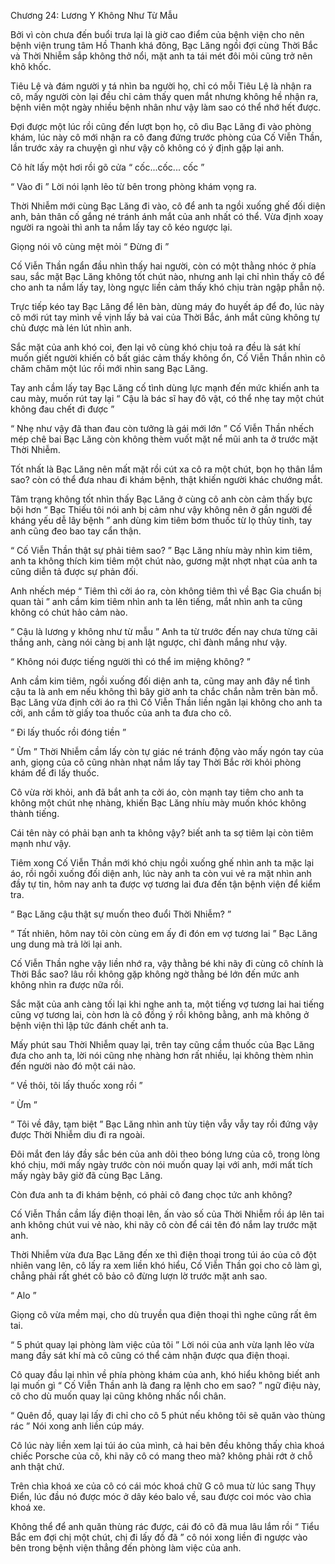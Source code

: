 




Chương 24: Lương Y Không Như Từ Mẫu


Bởi vì còn chưa đến buổi trưa lại là giờ cao điểm của bệnh viện cho nên bệnh viện trung tâm Hồ Thanh khá đông, Bạc Lăng ngồi đợi cùng Thời Bắc và Thời Nhiễm sắp không thở nổi, mặt anh ta tái mét đôi môi cũng trở nên khô khốc.

Tiêu Lệ và đám người y tá nhìn ba người họ, chỉ có mỗi Tiêu Lệ là nhận ra cô, mấy người còn lại đều chỉ cảm thấy quen mắt nhưng không hề nhận ra, bệnh viên một ngày nhiều bệnh nhân như vậy làm sao có thể nhớ hết được.

Đợi được một lúc rồi cũng đến lượt bọn họ, cô dìu Bạc Lăng đi vào phòng khám, lúc này cô mới nhận ra cô đang đứng trước phòng của Cố Viễn Thần, lần trước xảy ra chuyện gì như vậy cô không có ý định gặp lại anh.

Cô hít lấy một hơi rồi gõ cửa “ cốc...cốc... cốc ”

“ Vào đi ” Lời nói lạnh lẽo từ bên trong phòng khám vọng ra.

Thời Nhiễm mới cùng Bạc Lăng đi vào, cô để anh ta ngồi xuống ghế đối diện anh, bản thân cố gắng né tránh ánh mắt của anh nhất có thể. Vừa định xoay người ra ngoài thì anh ta nắm lấy tay cô kéo ngược lại.

Giọng nói vô cùng mệt mỏi “ Đừng đi ”

Cố Viễn Thần ngẩn đầu nhìn thấy hai người, còn có một thằng nhóc ở phía sau, sắc mặt Bạc Lăng không tốt chút nào, nhưng anh lại chỉ nhìn thấy cô để cho anh ta nắm lấy tay, lòng ngực liền cảm thấy khó chịu tràn ngập phẫn nộ.

Trực tiếp kéo tay Bạc Lăng để lên bàn, dùng máy đo huyết áp để đo, lúc này cô mới rút tay mình về vịnh lấy bả vai của Thời Bắc, ánh mắt cũng không tự chủ được mà lén lút nhìn anh.



Sắc mặt của anh khó coi, đen lại vô cùng khó chịu toả ra đều là sát khí muốn giết người khiến cô bất giác cảm thấy không ổn, Cố Viễn Thần nhìn cô chăm chăm một lúc rồi mới nhìn sang Bạc Lăng.

Tay anh cầm lấy tay Bạc Lăng cố tình dùng lực mạnh đến mức khiến anh ta cau mày, muốn rút tay lại “ Cậu là bác sĩ hay đô vật, có thể nhẹ tay một chút không đau chết đi được ”

“ Nhẹ như vậy đã than đau còn tưởng là gái mới lớn ” Cố Viễn Thần nhếch mép chê bai Bạc Lăng còn không thèm vuốt mặt nể mũi anh ta ở trước mặt Thời Nhiễm.

Tốt nhất là Bạc Lăng nên mất mặt rồi cút xa cô ra một chút, bọn họ thân lắm sao? còn có thể đưa nhau đi khám bệnh, thật khiến người khác chướng mắt.

Tâm trạng không tốt nhìn thấy Bạc Lăng ở cùng cô anh còn cảm thấy bực bội hơn “ Bạc Thiếu tôi nói anh bị cảm như vậy không nên ở gần người đề kháng yếu dễ lây bệnh ” anh dùng kim tiêm bơm thuốc từ lọ thủy tinh, tay anh cũng đeo bao tay cẩn thận.

“ Cố Viễn Thần thật sự phải tiêm sao? ” Bạc Lăng nhíu mày nhìn kim tiêm, anh ta không thích kim tiêm một chút nào, gương mặt nhợt nhạt của anh ta cũng diễn tả được sự phản đối.

Anh nhếch mép “ Tiêm thì cởi áo ra, còn không tiêm thì về Bạc Gia chuẩn bị quan tài ” anh cầm kim tiêm nhìn anh ta lên tiếng, mắt nhìn anh ta cũng không có chút hảo cảm nào.

“ Cậu là lương y không như từ mẫu ” Anh ta từ trước đến nay chưa từng cãi thắng anh, càng nói càng bị anh lật ngược, chỉ đành mắng như vậy.

“ Không nói được tiếng người thì có thể im miệng không? ”

Anh cầm kim tiêm, ngồi xuống đối diện anh ta, cũng may anh đây nể tình cậu ta là anh em nếu không thì bây giờ anh ta chắc chắn nằm trên bàn mỗ. Bạc Lăng vừa định cởi áo ra thì Cố Viễn Thần liền ngăn lại không cho anh ta cởi, anh cầm tờ giấy toa thuốc của anh ta đưa cho cô.

“ Đi lấy thuốc rồi đóng tiền ”

“ Ừm ” Thời Nhiễm cầm lấy còn tự giác né tránh động vào mấy ngón tay của anh, giọng của cô cũng nhàn nhạt nắm lấy tay Thời Bắc rời khỏi phòng khám để đi lấy thuốc.

Cô vừa rời khỏi, anh đã bắt anh ta cởi áo, còn mạnh tay tiêm cho anh ta không một chút nhẹ nhàng, khiến Bạc Lăng nhíu mày muốn khóc không thành tiếng.



Cái tên này có phải bạn anh ta không vậy? biết anh ta sợ tiêm lại còn tiêm mạnh như vậy.

Tiêm xong Cố Viễn Thần mới khó chịu ngồi xuống ghế nhìn anh ta mặc lại áo, rồi ngồi xuống đối diện anh, lúc này anh ta còn vui vẻ ra mặt nhìn anh đầy tự tin, hôm nay anh ta được vợ tương lai đưa đến tận bệnh viện để kiểm tra.

“ Bạc Lăng cậu thật sự muốn theo đuổi Thời Nhiễm? ”

“ Tất nhiên, hôm nay tôi còn cùng em ấy đi đón em vợ tương lai ” Bạc Lăng ung dung mà trả lời lại anh.

Cố Viễn Thần nghe vậy liền nhớ ra, vậy thằng bé khi nãy đi cùng cô chính là Thời Bắc sao? lâu rồi không gặp không ngờ thằng bé lớn đến mức anh không nhìn ra được nữa rồi.

Sắc mặt của anh càng tối lại khi nghe anh ta, một tiếng vợ tương lai hai tiếng cũng vợ tương lai, còn hơn là cô đồng ý rồi không bằng, anh mà không ở bệnh viện thì lập tức đánh chết anh ta.

Mấy phút sau Thời Nhiễm quay lại, trên tay cũng cầm thuốc của Bạc Lăng đưa cho anh ta, lời nói cũng nhẹ nhàng hơn rất nhiều, lại không thèm nhìn đến người nào đó một cái nào.

“ Về thôi, tôi lấy thuốc xong rồi ”

“ Ừm ”

“ Tôi về đây, tạm biệt ” Bạc Lăng nhìn anh tùy tiện vẫy vẫy tay rồi đứng vậy được Thời Nhiễm dìu đi ra ngoài.

Đôi mắt đen láy đầy sắc bén của anh dõi theo bóng lưng của cô, trong lòng khó chịu, mới mấy ngày trước còn nói muốn quay lại với anh, mới mất tích mấy ngày bây giờ đã cùng Bạc Lăng.

Còn đưa anh ta đi khám bệnh, có phải cô đang chọc tức anh không?

Cố Viễn Thần cầm lấy điện thoại lên, ấn vào số của Thời Nhiễm rồi áp lên tai anh không chút vui vẻ nào, khi nãy cô còn để cái tên đó nắm lay trước mặt anh.



Thời Nhiễm vừa đưa Bạc Lăng đến xe thì điện thoại trong túi áo của cô đột nhiên vang lên, cô lấy ra xem liền khó hiểu, Cố Viễn Thần gọi cho cô làm gì, chẳng phải rất ghét cô bảo cô đừng lượn lờ trước mặt anh sao.

“ Alo ”

Giọng cô vừa mềm mại, cho dù truyền qua điện thoại thì nghe cũng rất êm tai.

“ 5 phút quay lại phòng làm việc của tôi ” Lời nói của anh vừa lạnh lẽo vừa mang đầy sát khí mà cô cũng có thể cảm nhận được qua điện thoại.

Cô quay đầu lại nhìn về phía phòng khám của anh, khó hiểu không biết anh lại muốn gì “ Cố Viễn Thần anh là đang ra lệnh cho em sao? ” ngữ điệu này, cô cho dù muốn quay lại cũng không nhấc nổi chân.

“ Quên đồ, quay lại lấy đi chỉ cho cô 5 phút nếu không tôi sẽ quăn vào thùng rác ” Nói xong anh liền cúp máy.

Cô lúc này liền xem lại túi áo của mình, cả hai bên đều không thấy chìa khoá chiếc Porsche của cô, khi nãy cô có mang theo mà? không phải rớt ở chỗ anh thật chứ.

Trên chìa khoá xe của cô có cái móc khoá chữ G cô mua từ lúc sang Thụy Điển, lúc đầu nó được móc ở dây kéo balo về, sau được coi móc vào chìa khoá xe.

Không thể để anh quăn thùng rác được, cái đó cô đã mua lâu lắm rồi “ Tiểu Bắc em đợi chị một chút, chị đi lấy đồ đã ” cô nói xong liền đi ngược vào bên trong bệnh viện thẳng đến phòng làm việc của anh.




